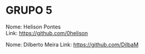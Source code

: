 # GRUPO 5
Nome: Helison Pontes  
Link: https://github.com/0helison  
  
  Nome: Dilberto Meira 
  Link: https://github.com/DilbaM
  